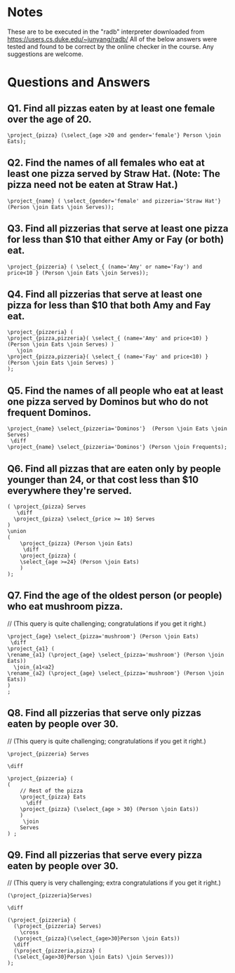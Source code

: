 # Notes

These are to be executed in the "radb" interpreter downloaded from <https://users.cs.duke.edu/~junyang/radb/>
All of the below answers were tested and found to be correct by the online checker in the course. Any suggestions are welcome.

# Questions and Answers

## Q1. Find all pizzas eaten by at least one female over the age of 20.

    \project_{pizza} (\select_{age >20 and gender='female'} Person \join Eats);

## Q2. Find the names of all females who eat at least one pizza served by Straw Hat. (Note: The pizza need not be eaten at Straw Hat.)

    \project_{name} ( \select_{gender='female' and pizzeria='Straw Hat'} (Person \join Eats \join Serves));

## Q3. Find all pizzerias that serve at least one pizza for less than \$10 that either Amy or Fay (or both) eat. 

    \project_{pizzeria} ( \select_{ (name='Amy' or name='Fay') and price<10 } (Person \join Eats \join Serves));

## Q4. Find all pizzerias that serve at least one pizza for less than \$10 that both Amy and Fay eat. 

    \project_{pizzeria} (
    \project_{pizza,pizzeria}( \select_{ (name='Amy' and price<10) } (Person \join Eats \join Serves) )
       \join
    \project_{pizza,pizzeria}( \select_{ (name='Fay' and price<10) } (Person \join Eats \join Serves) )
    );

## Q5. Find the names of all people who eat at least one pizza served by Dominos but who do not frequent Dominos. 

    \project_{name} \select_{pizzeria='Dominos'}  (Person \join Eats \join Serves)
     \diff
    \project_{name} \select_{pizzeria='Dominos'} (Person \join Frequents);

## Q6. Find all pizzas that are eaten only by people younger than 24, or that cost less than \$10 everywhere they're served. 

    ( \project_{pizza} Serves
       \diff
      \project_{pizza} \select_{price >= 10} Serves
    )
    \union
    (
        \project_{pizza} (Person \join Eats)
         \diff
        \project_{pizza} (
        \select_{age >=24} (Person \join Eats)
        )
    );

## Q7. Find the age of the oldest person (or people) who eat mushroom pizza.
// (This query is quite challenging; congratulations if you get it right.)

    \project_{age} \select_{pizza='mushroom'} (Person \join Eats)
     \diff
    \project_{a1} (
    \rename_{a1} (\project_{age} \select_{pizza='mushroom'} (Person \join Eats))
      \join_{a1<a2}
    \rename_{a2} (\project_{age} \select_{pizza='mushroom'} (Person \join Eats))
    )
    ;

## Q8. Find all pizzerias that serve only pizzas eaten by people over 30. 
// (This query is quite challenging; congratulations if you get it right.)


    \project_{pizzeria} Serves

    \diff

    \project_{pizzeria} (
    (
        // Rest of the pizza
        \project_{pizza} Eats
          \diff
        \project_{pizza} (\select_{age > 30} (Person \join Eats))
        )
         \join
        Serves
    ) ;


## Q9. Find all pizzerias that serve every pizza eaten by people over 30. 
// (This query is very challenging; extra congratulations if you get it right.)

    (\project_{pizzeria}Serves) 

    \diff 

    (\project_{pizzeria} (
      (\project_{pizzeria} Serves) 
        \cross 
      (\project_{pizza}(\select_{age>30}Person \join Eats)) 
      \diff 
      (\project_{pizzeria,pizza} (
      (\select_{age>30}Person \join Eats) \join Serves)))
    );
